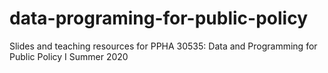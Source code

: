 # data-programing-for-public-policy
Slides and teaching resources for PPHA 30535: Data and Programming for Public Policy I Summer 2020

